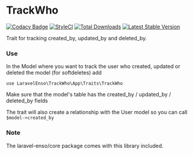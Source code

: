 # TrackWho

[![Codacy Badge](https://api.codacy.com/project/badge/Grade/c2848e5734e44faab61fb3391a91a11e)](https://www.codacy.com/app/laravel-enso/TrackWho?utm_source=github.com&utm_medium=referral&utm_content=laravel-enso/TrackWho&utm_campaign=badger)
[![StyleCI](https://styleci.io/repos/85499255/shield?branch=master)](https://styleci.io/repos/85499255)
[![Total Downloads](https://poser.pugx.org/laravel-enso/trackwho/downloads)](https://packagist.org/packages/laravel-enso/trackwho)
[![Latest Stable Version](https://poser.pugx.org/laravel-enso/trackwho/version)](https://packagist.org/packages/laravel-enso/trackwho)

Trait for tracking created_by, updated_by and deleted_by.

### Use

In the Model where you want to track the user who created, updated or deleted the model (for softdeletes) add

```
use LaravelEnso\TrackWho\App\Traits\TrackWho
```

Make sure that the model's table has the created_by / updated_by / deleted_by fields

The trait will also create a relationship with the User model so you can call `$model->created_by`

### Note

The laravel-enso/core package comes with this library included.